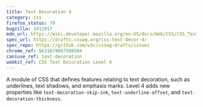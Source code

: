 ```yaml
---
title: Text Decoration 4
category: css
firefox_status: 70
bugzilla: 1411917
mdn_url: https://wiki.developer.mozilla.org/en-US/docs/Web/CSS/CSS_Text_Decoration
spec_url: https://drafts.csswg.org/css-text-decor-4/
spec_repo: https://github.com/w3c/csswg-drafts/issues
chrome_ref: 5631679087509504
caniuse_ref: text-decoration
webkit_ref: CSS Text Decoration Level 4
---
```


A module of CSS that defines features relating to text decoration, such as underlines, text shadows, and emphasis marks. Level 4 adds new properties like `text-decoration-skip-ink`, `text-underline-offset`, and `text-decoration-thickness`.
